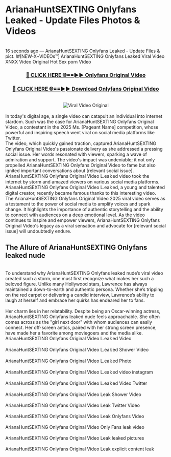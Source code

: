 # ArianaHuntSEXTING Onlyfans Leaked - Update Files Photos & Videos 
<br>
16 seconds ago — ArianaHuntSEXTING Onlyfans Leaked - Update Files & pict. !#[NEW-X~VIDEOs™] ArianaHuntSEXTING Onlyfans Leaked Viral Video XNXX Video Original Hot Sex porn Video
<br>
<div align="center">
<h3><a href="http://freeplayer.one?title=ArianaHuntSEXTING&ref=25OR" rel="nofollow">🔴 CLICK HERE 🌐==►► Onlyfans Original Video</a></h3>
<h3><a href="http://freeplayer.one?title=ArianaHuntSEXTING&ref=25OR" rel="nofollow">🔴 CLICK HERE 🌐==►► Download Onlyfans Original Video</a></h3>
<br>
<a href="http://freeplayer.one?title=ArianaHuntSEXTING&ref=25OR" rel="nofollow" data-target="animated-image.originalLink"><img src="https://i.ibb.co.com/xMMVF88/686577567.gif" alt="Viral Video Original" style="max-width: 100%; display: inline-block;" data-target="animated-image.originalImage"></a>
</div>
<br>
In today's digital age, a single video can catapult an individual into internet stardom. Such was the case for ArianaHuntSEXTING Onlyfans Original Video, a contestant in the 2025 Ms. [Pageant Name] competition, whose powerful and inspiring speech went viral on social media platforms like Twitter.
<br>
The video, which quickly gained traction, captured ArianaHuntSEXTING Onlyfans Original Video's passionate delivery as she addressed a pressing social issue. Her words resonated with viewers, sparking a wave of admiration and support. The video's impact was undeniable; it not only propelled ArianaHuntSEXTING Onlyfans Original Video to fame but also ignited important conversations about [relevant social issue].
<br>
ArianaHuntSEXTING Onlyfans Original Video L.ea𝚔ed video took the internet by storm and amazed viewers on various social media platforms. ArianaHuntSEXTING Onlyfans Original Video L.ea𝚔ed, a young and talented digital creator, recently became famous thanks to this interesting video.
<br>
The ArianaHuntSEXTING Onlyfans Original Video 2025 viral video serves as a testament to the power of social media to amplify voices and spark change. It highlights the importance of authentic storytelling and the ability to connect with audiences on a deep emotional level. As the video continues to inspire and empower viewers, ArianaHuntSEXTING Onlyfans Original Video's legacy as a viral sensation and advocate for [relevant social issue] will undoubtedly endure.
<br>
<h2>The Allure of ArianaHuntSEXTING Onlyfans leaked nude</h2>
<br>
To understand why ArianaHuntSEXTING Onlyfans leaked nude’s viral video created such a storm, one must first recognize what makes her such a beloved figure. Unlike many Hollywood stars, Lawrence has always maintained a down-to-earth and authentic persona. Whether she’s tripping on the red carpet or delivering a candid interview, Lawrence’s ability to laugh at herself and embrace her quirks has endeared her to fans.
<br><br>
Her charm lies in her relatability. Despite being an Oscar-winning actress, ArianaHuntSEXTING Onlyfans leaked nude feels approachable. She often comes across as the "girl next door" with whom audiences can easily connect. Her off-screen antics, paired with her strong screen presence, have made her a favorite among moviegoers and the media alike.
<br>
ArianaHuntSEXTING Onlyfans Original Video L.ea𝚔ed Video
<br><br>
ArianaHuntSEXTING Onlyfans Original Video L.ea𝚔ed Shower Video
<br><br>
ArianaHuntSEXTING Onlyfans Original Video L.ea𝚔ed Photo
<br><br>
ArianaHuntSEXTING Onlyfans Original Video L.ea𝚔ed video instagram
<br><br>
ArianaHuntSEXTING Onlyfans Original Video L.ea𝚔ed Video Twitter
<br><br>
ArianaHuntSEXTING Onlyfans Original Video Leak Shower Video
<br><br>
ArianaHuntSEXTING Onlyfans Original Video Leak Twitter Video
<br><br>
ArianaHuntSEXTING Onlyfans Original Video Leak Onlyfans Video
<br><br>
ArianaHuntSEXTING Onlyfans Original Video Only Fans leak video
<br><br>
ArianaHuntSEXTING Onlyfans Original Video Leak leaked pictures
<br><br>
ArianaHuntSEXTING Onlyfans Original Video Leak explicit content leak